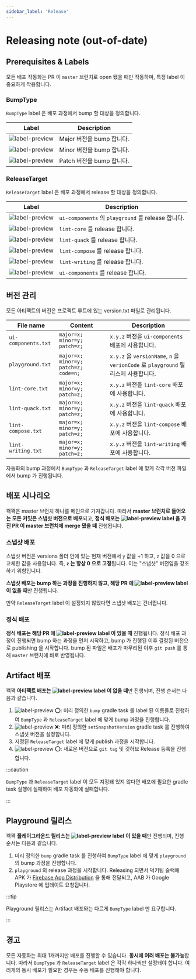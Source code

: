 ```yaml
---
sidebar_label: 'Release'
---
```


# Releasing note (out-of-date)

##  Prerequisites & Labels

모든 배포 작동화는 PR 이 `master` 브런치로 open 됐을 때만 작동하며, 특정 label 이 중요하게 작용합니다.

### BumpType 

`BumpType` label 은 배포 과정에서 bump 할 대상을 정의합니다.

| Label                                                                                   | Description         |
|-----------------------------------------------------------------------------------------|---------------------|
| ![label-preview](https://img.shields.io/badge/BumpType__Major-E99695?style=flat-square) | Major 버전을 bump 합니다. |
| ![label-preview](https://img.shields.io/badge/BumpType__Minor-E99695?style=flat-square) | Minor 버전을 bump 합니다. |
| ![label-preview](https://img.shields.io/badge/BumpType__Patch-E99695?style=flat-square) | Patch 버전을 bump 합니다. |

### ReleaseTarget

`ReleaseTarget` label 은 배포 과정에서 release 할 대상을 정의합니다.

| Label                                                                                               | Description                                   |
|-----------------------------------------------------------------------------------------------------|-----------------------------------------------|
| ![label-preview](https://img.shields.io/badge/ReleaseTarget__Playground-F9D0C4?style=flat-square)   | `ui-components` 의 `playground` 를 release 합니다. |
| ![label-preview](https://img.shields.io/badge/ReleaseTarget__LintCore-F9D0C4?style=flat-square)     | `lint-core` 를 release 합니다.                    |
| ![label-preview](https://img.shields.io/badge/ReleaseTarget__LintQuack-F9D0C4?style=flat-square)    | `lint-quack` 를 release 합니다.                   |
| ![label-preview](https://img.shields.io/badge/ReleaseTarget__LintCompose-F9D0C4?style=flat-square)  | `lint-compose` 를 release 합니다.                 |
| ![label-preview](https://img.shields.io/badge/ReleaseTarget__LintWriting-F9D0C4?style=flat-square)  | `lint-writing` 를 release 합니다.                 |
| ![label-preview](https://img.shields.io/badge/ReleaseTarget__UiComponents-F9D0C4?style=flat-square) | `ui-components` 를 release 합니다.                |

## 버전 관리

모든 아티팩트의 버전은 프로젝트 루트에 있는 version.txt 파일로 관리됩니다.

| File name           | Content                              | Description                                                            |
|---------------------|--------------------------------------|------------------------------------------------------------------------|
| `ui-components.txt` | `major=x; minor=y; patch=z;`         | `x.y.z` 버전을 `ui-components` 배포에 사용합니다.                                 |
| `playground.txt`    | `major=x; minor=y; patch=z; code=n;` | `x.y.z` 을 `versionName`, `n` 을 `verionCode` 로 `playground` 릴리스에 사용합니다. |
| `lint-core.txt`     | `major=x; minor=y; patch=z;`         | `x.y.z` 버전을 `lint-core` 배포에 사용합니다.                                     |
| `lint-quack.txt`    | `major=x; minor=y; patch=z;`         | `x.y.z` 버전을 `lint-quack` 배포에 사용합니다.                                    |
| `lint-compose.txt`  | `major=x; minor=y; patch=z;`         | `x.y.z` 버전을 `lint-compose` 배포에 사용합니다.                                  |
| `lint-writing.txt`  | `major=x; minor=y; patch=z;`         | `x.y.z` 버전을 `lint-writing` 배포에 사용합니다.                                  |

자동화의 bump 과정에서 `BumpType` 과 `ReleaseTarget` label 에 맞게 각각 버전 파일에서 bump 가 진행됩니다.

## 배포 시나리오

꽥꽥은 master 브런치 하나를 메인으로 가져갑니다. 따라서 **master 브런치로 들어오는 모든 커밋은 스냅샷 버전으로 배포**되고, **정식 배포는 ![label-preview](https://img.shields.io/badge/publish-FBCA04?style=flat-square) label 을 가진 PR 이 master 브런치에 merge 됐을 때** 진행됩니다. 

### 스냅샷 배포

스냅샷 버전은 versions 폴더 안에 있는 현재 버전에서 `y` 값을 +1 하고, `z` 값을 0 으로 교체한 값을 사용합니다. 즉, **`z` 는 항상 0 으로 고정**됩니다. 이는 "스냅샷" 버전임을 강조하기 위함입니다.

**스냅샷 배포는 bump 하는 과정을 진행하지 않고, 해당 PR 에 ![label-preview](https://img.shields.io/badge/publish-FBCA04?style=flat-square) label 이 없을 때**만 진행됩니다. 

만약 `ReleaseTarget` label 이 설정되지 않았다면 스냅샷 배포는 건너뜁니다. 

### 정식 배포

**정식 배포는 해당 PR 에 ![label-preview](https://img.shields.io/badge/publish-FBCA04?style=flat-square) label 이 있을 때** 진행됩니다. 정식 배포 과정이 진행되면 bump 하는 과정을 먼저 시작하고, bump 가 진행된 이후 결정된 버전으로 publishing 을 시작합니다. bump 된 파일은 배포가 마무리된 이후 `git push` 를 통해 `master` 브런치에 바로 반영됩니다.

## Artifact 배포

꽥꽥 **아티팩트 배포는 ![label-preview](https://img.shields.io/badge/release-D4C5F9?style=flat-square) label 이 없을 때**만 진행되며, 진행 순서는 다음과 같습니다.

1. ![label-preview](https://img.shields.io/badge/publish-FBCA04?style=flat-square) :o:: 미리 정의한 `bump` gradle task 를 label 된 이름들로 진행하여 `BumpType` 과 `ReleaseTarget` label 에 맞게 bump 과정을 진행합니다.
2. ![label-preview](https://img.shields.io/badge/publish-FBCA04?style=flat-square) :x:: 미리 정의한 `setSnapshotVersion` gradle task 를 진행하여 스냅샷 버전을 설정합니다.
3. 지정된 `ReleaseTarget` label 에 맞게 publish 과정을 시작합니다.
4. ![label-preview](https://img.shields.io/badge/publish-FBCA04?style=flat-square) :o:: 새로운 버전으로 `git tag` 및 깃허브 Release 등록을 진행합니다.

:::caution

`BumpType` 과 `ReleaseTarget` label 이 모두 지정돼 있지 않다면 배포에 필요한 gradle task 실행에 실패하여 배포 자동화에 실패합니다.

:::

## Playground 릴리스

꽥꽥 **플레이그라운드 릴리스는 ![label-preview](https://img.shields.io/badge/release-D4C5F9?style=flat-square) label 이 있을 때**만 진행되며, 진행 순서는 다음과 같습니다.

1. 미리 정의한 `bump` gradle task 를 진행하여 `BumpType` label 에 맞게 `playground` 의 bump 과정을 진행합니다.
2. `playground` 의 release 과정을 시작합니다. Releasing 되면서 덕키팀 슬랙에 APK 가 [Firebase App Distribution](https://firebase.google.com/docs/app-distribution) 을 통해 전달되고, AAB 가 Google Playstore 에 업데이트 요청됩니다.

:::tip

Playground 릴리스는 Artifact 배포와는 다르게 `BumpType` label 만 요구합니다.

:::

## 경고

모든 자동화는 최대 1개까지만 배포를 진행할 수 있습니다. **동시에 여러 배포는 불가능**합니다. 따라서 `BumpType` 과 `ReleaseTarget` label 은 각각 하나씩만 설정돼야 합니다. 여러개의 동시 배포가 필요한 경우는 수동 배포를 진행해야 합니다.
